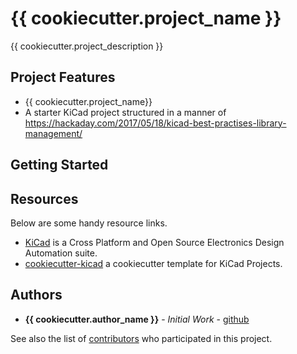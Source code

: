 # {{ cookiecutter.project_name }}

{{ cookiecutter.project_description }}

## Project Features

* {{ cookiecutter.project_name}}
* A starter KiCad project structured in a manner of <https://hackaday.com/2017/05/18/kicad-best-practises-library-management/>


## Getting Started

## Resources

Below are some handy resource links.

* [KiCad](https://www.kicad.org/) is a Cross Platform and Open Source Electronics Design Automation suite.
* [cookiecutter-kicad](https://github.com/madeinoz67/cookiecutter-kicad) a cookiecutter template for KiCad Projects.

## Authors

* **{{ cookiecutter.author_name }}** - *Initial Work* - [github](https://github.com/{{cookiecutter.github_user}})

See also the list of [contributors](https://github.com/{{cookiecutter.github_user}}/{{cookiecutter.project_github_repo_name}}/contributors) who participated in this project.

